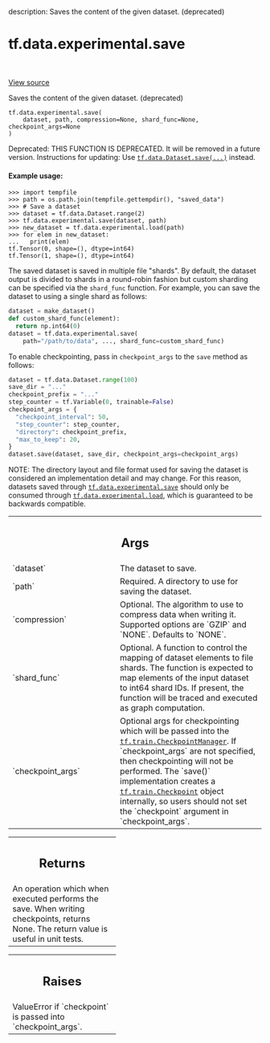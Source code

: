 description: Saves the content of the given dataset. (deprecated)

<div itemscope itemtype="http://developers.google.com/ReferenceObject">
<meta itemprop="name" content="tf.data.experimental.save" />
<meta itemprop="path" content="Stable" />
</div>

# tf.data.experimental.save

<!-- Insert buttons and diff -->

<table class="tfo-notebook-buttons tfo-api nocontent" align="left">

</table>

<a target="_blank" class="external" href="/code/stable/tensorflow/python/data/experimental/ops/io.py">View source</a>



Saves the content of the given dataset. (deprecated)


<pre class="devsite-click-to-copy prettyprint lang-py tfo-signature-link">
<code>tf.data.experimental.save(
    dataset, path, compression=None, shard_func=None, checkpoint_args=None
)
</code></pre>



<!-- Placeholder for "Used in" -->

Deprecated: THIS FUNCTION IS DEPRECATED. It will be removed in a future version.
Instructions for updating:
Use <a href="../../../tf/data/Dataset.md#save"><code>tf.data.Dataset.save(...)</code></a> instead.

#### Example usage:



```
>>> import tempfile
>>> path = os.path.join(tempfile.gettempdir(), "saved_data")
>>> # Save a dataset
>>> dataset = tf.data.Dataset.range(2)
>>> tf.data.experimental.save(dataset, path)
>>> new_dataset = tf.data.experimental.load(path)
>>> for elem in new_dataset:
...   print(elem)
tf.Tensor(0, shape=(), dtype=int64)
tf.Tensor(1, shape=(), dtype=int64)
```

The saved dataset is saved in multiple file "shards". By default, the dataset
output is divided to shards in a round-robin fashion but custom sharding can
be specified via the `shard_func` function. For example, you can save the
dataset to using a single shard as follows:

```python
dataset = make_dataset()
def custom_shard_func(element):
  return np.int64(0)
dataset = tf.data.experimental.save(
    path="/path/to/data", ..., shard_func=custom_shard_func)
```

To enable checkpointing, pass in `checkpoint_args` to the `save` method
as follows:

```python
dataset = tf.data.Dataset.range(100)
save_dir = "..."
checkpoint_prefix = "..."
step_counter = tf.Variable(0, trainable=False)
checkpoint_args = {
  "checkpoint_interval": 50,
  "step_counter": step_counter,
  "directory": checkpoint_prefix,
  "max_to_keep": 20,
}
dataset.save(dataset, save_dir, checkpoint_args=checkpoint_args)
```

NOTE: The directory layout and file format used for saving the dataset is
considered an implementation detail and may change. For this reason, datasets
saved through <a href="../../../tf/data/experimental/save.md"><code>tf.data.experimental.save</code></a> should only be consumed through
<a href="../../../tf/data/experimental/load.md"><code>tf.data.experimental.load</code></a>, which is guaranteed to be backwards compatible.

<!-- Tabular view -->
 <table class="responsive fixed orange">
<colgroup><col width="214px"><col></colgroup>
<tr><th colspan="2"><h2 class="add-link">Args</h2></th></tr>

<tr>
<td>
`dataset`<a id="dataset"></a>
</td>
<td>
The dataset to save.
</td>
</tr><tr>
<td>
`path`<a id="path"></a>
</td>
<td>
Required. A directory to use for saving the dataset.
</td>
</tr><tr>
<td>
`compression`<a id="compression"></a>
</td>
<td>
Optional. The algorithm to use to compress data when writing
it. Supported options are `GZIP` and `NONE`. Defaults to `NONE`.
</td>
</tr><tr>
<td>
`shard_func`<a id="shard_func"></a>
</td>
<td>
Optional. A function to control the mapping of dataset elements
to file shards. The function is expected to map elements of the input
dataset to int64 shard IDs. If present, the function will be traced and
executed as graph computation.
</td>
</tr><tr>
<td>
`checkpoint_args`<a id="checkpoint_args"></a>
</td>
<td>
Optional args for checkpointing which will be passed into
the <a href="../../../tf/train/CheckpointManager.md"><code>tf.train.CheckpointManager</code></a>. If `checkpoint_args` are not specified,
then checkpointing will not be performed. The `save()` implementation
creates a <a href="../../../tf/train/Checkpoint.md"><code>tf.train.Checkpoint</code></a> object internally, so users should not
set the `checkpoint` argument in `checkpoint_args`.
</td>
</tr>
</table>



<!-- Tabular view -->
 <table class="responsive fixed orange">
<colgroup><col width="214px"><col></colgroup>
<tr><th colspan="2"><h2 class="add-link">Returns</h2></th></tr>
<tr class="alt">
<td colspan="2">
An operation which when executed performs the save. When writing
checkpoints, returns None. The return value is useful in unit tests.
</td>
</tr>

</table>



<!-- Tabular view -->
 <table class="responsive fixed orange">
<colgroup><col width="214px"><col></colgroup>
<tr><th colspan="2"><h2 class="add-link">Raises</h2></th></tr>
<tr class="alt">
<td colspan="2">
ValueError if `checkpoint` is passed into `checkpoint_args`.
</td>
</tr>

</table>

